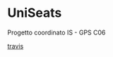 # UniSeats

Progetto coordinato IS - GPS    C06

[travis](https://travis-ci.com/vincenzorusso12/UniSeats.svg?branch=main)
